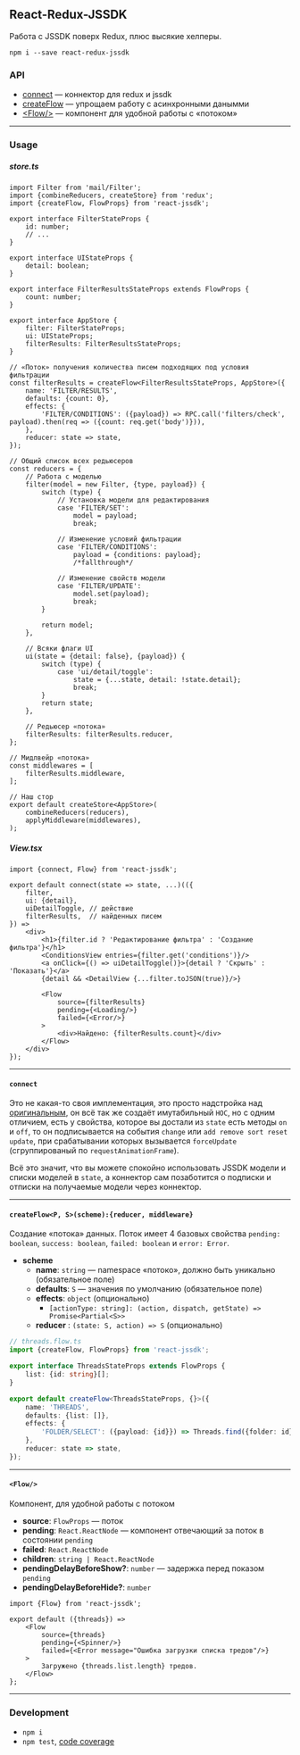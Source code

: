 React-Redux-JSSDK
-----------------
Работа с JSSDK поверх Redux, плюс высякие хелперы.

```
npm i --save react-redux-jssdk
```

### API

 - [connect](#connect) — коннектор для redux и jssdk
 - [createFlow](#createFlow) — упрощаем работу с асинхронными данымми
 - [&lt;Flow/&gt;](#Flow) — компонент для удобной работы с «потоком»

---

### Usage

##### store.ts
```tsx
import Filter from 'mail/Filter';
import {combineReducers, createStore} from 'redux';
import {createFlow, FlowProps} from 'react-jssdk';

export interface FilterStateProps {
	id: number;
	// ...
}

export interface UIStateProps {
	detail: boolean;
}

export interface FilterResultsStateProps extends FlowProps {
	count: number;
}

export interface AppStore {
	filter: FilterStateProps;
	ui: UIStateProps;
	filterResults: FilterResultsStateProps;
}

// «Поток» получения количества писем подходящих под условия фильтрации
const filterResults = createFlow<FilterResultsStateProps, AppStore>({
	name: 'FILTER/RESULTS',
	defaults: {count: 0},
	effects: {
		'FILTER/CONDITIONS': ({payload}) => RPC.call('filters/check', payload).then(req => ({count: req.get('body')})),
	},
	reducer: state => state,
});

// Общий список всех редьюсеров
const reducers = {
	// Работа с моделью
	filter(model = new Filter, {type, payload}) {
		switch (type) {
			// Установка модели для редактирования
			case 'FILTER/SET':
				model = payload;
				break;

			// Изменение условий фильтрации
			case 'FILTER/CONDITIONS':
				payload = {conditions: payload};
				/*fallthrough*/

			// Изменение свойств модели
			case 'FILTER/UPDATE':
				model.set(payload);
				break;
		}

		return model;
	},

	// Всяки флаги UI
	ui(state = {detail: false}, {payload}) {
		switch (type) {
			case 'ui/detail/toggle':
				state = {...state, detail: !state.detail};
				break;
		}
		return state;
	},

	// Редьюсер «потока»
	filterResults: filterResults.reducer,
};

// Мидлвейр «потока»
const middlewares = [
	filterResults.middleware,
];

// Наш стор
export default createStore<AppStore>(
	combineReducers(reducers),
	applyMiddleware(middlewares),
);
```

##### View.tsx
```tsx
import {connect, Flow} from 'react-jssdk';

export default connect(state => state, ...)(({
	filter,
	ui: {detail},
	uiDetailToggle, // действие
	filterResults,  // найденных писем
}) =>
	<div>
		<h1>{filter.id ? 'Редактирование фильтра' : 'Создание фильтра'}</h1>
		<ConditionsView entries={filter.get('conditions')}/>
		<a onClick={() => uiDetailToggle()}>{detail ? 'Скрыть' : 'Показать'}</a>
		{detail && <DetailView {...filter.toJSON(true)}/>}

		<Flow
			source={filterResults}
			pending={<Loading/>}
			failed={<Error/>}
		>
			<div>Найдено: {filterResults.count}</div>
		</Flow>
	</div>
});
```

---

<a name="connect"></a>
#### `connect`
Это не какая-то своя имплементация, это просто надстройка над [оригинальным](https://github.com/reactjs/react-redux/blob/master/docs/api.md#connectmapstatetoprops-mapdispatchtoprops-mergeprops-options),
он всё так же создаёт имутабильный `HOC`, но с одним отличием, есть у свойства, которое вы достали из `state` есть методы `on` и `off`,
то он подписывается на события `change` или `add remove sort reset update`, при срабатывании которых вызывается `forceUpdate` (сгруппированый по `requestAnimationFrame`).

Всё это значит, что вы можете спокойно использовать JSSDK модели и списки моделей в `state`,
а коннектор сам позаботится о подписки и отписки на получаемые модели через коннектор.

---

<a name="createFlow"></a>
#### `createFlow<P, S>(scheme):{reducer, middleware}`
Создание «потока» данных. Поток имеет 4 базовых свойства `pending: boolean`, `success: boolean`,
`failed: boolean` и `error: Error`.

 - **scheme**
   - **name**: `string` — namespace «потоко», должно быть уникально  (обязательное поле)
   - **defaults**: `S` — значения по умолчанию (обязательное поле)
   - **effects**: `object` (опционально)
     - `[actionType: string]: (action, dispatch, getState) => Promise<Partial<S>>`
   - **reducer** : `(state: S, action) => S` (опционально)

```ts
// threads.flow.ts
import {createFlow, FlowProps} from 'react-jssdk';

export interface ThreadsStateProps extends FlowProps {
	list: {id: string}[];
}

export default createFlow<ThreadsStateProps, {}>({
	name: 'THREADS',
	defaults: {list: []},
	effects: {
		'FOLDER/SELECT': ({payload: {id}}) => Threads.find({folder: id}).then(list => ({list})),
	},
	reducer: state => state,
});
```

---

<a name="Flow"></a>
#### `<Flow/>`
Компонент, для удобной работы с потоком

 - **source**: `FlowProps` — поток
 - **pending**: `React.ReactNode` — компонент отвечающий за поток в состоянии `pending`
 - **failed**: `React.ReactNode`
 - **children**: `string | React.ReactNode`
 - **pendingDelayBeforeShow?**: `number` — задержка перед показом `pending`
 - **pendingDelayBeforeHide?**: `number`

```tsx
import {Flow} from 'react-jssdk';

export default ({threads}) =>
	<Flow
		source={threads}
		pending={<Spinner/>}
		failed={<Error message="Ошибка загрузки списка тредов"/>}
	>
		Загружено {threads.list.length} тредов.
	</Flow>
};
```

---

### Development

 - `npm i`
 - `npm test`, [code coverage](./coverage/lcov-report/index.html)
